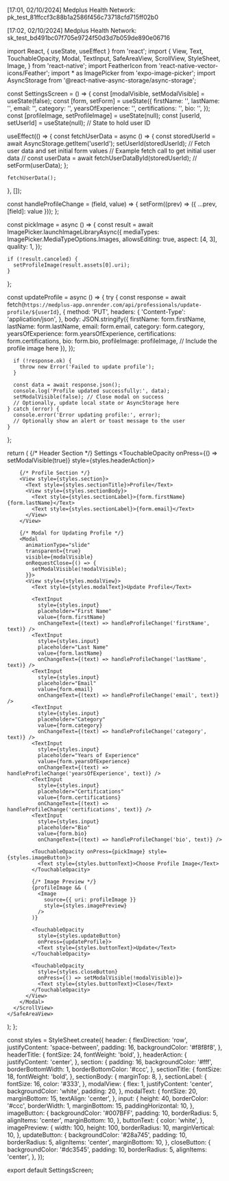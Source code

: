 <!--public -->
[17:01, 02/10/2024] Medplus Health Network: pk_test_81ffccf3c88b1a2586f456c73718cfd715ff02b0




<!-- test secret -->
[17:02, 02/10/2024] Medplus Health Network: sk_test_bd491bc07f705e9724f50d3d7b059de890e06716

import React, { useState, useEffect } from 'react';
import {
  View,
  Text,
  TouchableOpacity,
  Modal,
  TextInput,
  SafeAreaView,
  ScrollView,
  StyleSheet,
  Image,
} from 'react-native';
import FeatherIcon from 'react-native-vector-icons/Feather';
import * as ImagePicker from 'expo-image-picker';
import AsyncStorage from '@react-native-async-storage/async-storage';

const SettingsScreen = () => {
  const [modalVisible, setModalVisible] = useState(false);
  const [form, setForm] = useState({
    firstName: '',
    lastName: '',
    email: '',
    category: '',
    yearsOfExperience: '',
    certifications: '',
    bio: '',
  });
  const [profileImage, setProfileImage] = useState(null);
  const [userId, setUserId] = useState(null); // State to hold user ID

  useEffect(() => {
    const fetchUserData = async () => {
      const storedUserId = await AsyncStorage.getItem('userId');
      setUserId(storedUserId);
      // Fetch user data and set initial form values
      // Example fetch call to get initial user data
      // const userData = await fetchUserDataById(storedUserId);
      // setForm(userData);
    };

    fetchUserData();
  }, []);

  const handleProfileChange = (field, value) => {
    setForm((prev) => ({ ...prev, [field]: value }));
  };

  const pickImage = async () => {
    const result = await ImagePicker.launchImageLibraryAsync({
      mediaTypes: ImagePicker.MediaTypeOptions.Images,
      allowsEditing: true,
      aspect: [4, 3],
      quality: 1,
    });

    if (!result.canceled) {
      setProfileImage(result.assets[0].uri);
    }
  };

  const updateProfile = async () => {
    try {
      const response = await fetch(`https://medplus-app.onrender.com/api/professionals/update-profile/${userId}`, {
        method: 'PUT',
        headers: {
          'Content-Type': 'application/json',
        },
        body: JSON.stringify({
          firstName: form.firstName,
          lastName: form.lastName,
          email: form.email,
          category: form.category,
          yearsOfExperience: form.yearsOfExperience,
          certifications: form.certifications,
          bio: form.bio,
          profileImage: profileImage, // Include the profile image here
        }),
      });

      if (!response.ok) {
        throw new Error('Failed to update profile');
      }

      const data = await response.json();
      console.log('Profile updated successfully:', data);
      setModalVisible(false); // Close modal on success
      // Optionally, update local state or AsyncStorage here
    } catch (error) {
      console.error('Error updating profile:', error);
      // Optionally show an alert or toast message to the user
    }
  };

  return (
    <SafeAreaView>
      <ScrollView>
        {/* Header Section */}
        <View style={styles.header}>
          <Text style={styles.headerTitle}>Settings</Text>
          <TouchableOpacity onPress={() => setModalVisible(true)} style={styles.headerAction}>
            <FeatherIcon name="edit" size={24} color="#000" />
          </TouchableOpacity>
        </View>

        {/* Profile Section */}
        <View style={styles.section}>
          <Text style={styles.sectionTitle}>Profile</Text>
          <View style={styles.sectionBody}>
            <Text style={styles.sectionLabel}>{form.firstName} {form.lastName}</Text>
            <Text style={styles.sectionLabel}>{form.email}</Text>
          </View>
        </View>

        {/* Modal for Updating Profile */}
        <Modal
          animationType="slide"
          transparent={true}
          visible={modalVisible}
          onRequestClose={() => {
            setModalVisible(!modalVisible);
          }}>
          <View style={styles.modalView}>
            <Text style={styles.modalText}>Update Profile</Text>

            <TextInput
              style={styles.input}
              placeholder="First Name"
              value={form.firstName}
              onChangeText={(text) => handleProfileChange('firstName', text)} />
            <TextInput
              style={styles.input}
              placeholder="Last Name"
              value={form.lastName}
              onChangeText={(text) => handleProfileChange('lastName', text)} />
            <TextInput
              style={styles.input}
              placeholder="Email"
              value={form.email}
              onChangeText={(text) => handleProfileChange('email', text)} />
            <TextInput
              style={styles.input}
              placeholder="Category"
              value={form.category}
              onChangeText={(text) => handleProfileChange('category', text)} />
            <TextInput
              style={styles.input}
              placeholder="Years of Experience"
              value={form.yearsOfExperience}
              onChangeText={(text) => handleProfileChange('yearsOfExperience', text)} />
            <TextInput
              style={styles.input}
              placeholder="Certifications"
              value={form.certifications}
              onChangeText={(text) => handleProfileChange('certifications', text)} />
            <TextInput
              style={styles.input}
              placeholder="Bio"
              value={form.bio}
              onChangeText={(text) => handleProfileChange('bio', text)} />

            <TouchableOpacity onPress={pickImage} style={styles.imageButton}>
              <Text style={styles.buttonText}>Choose Profile Image</Text>
            </TouchableOpacity>

            {/* Image Preview */}
            {profileImage && (
              <Image
                source={{ uri: profileImage }}
                style={styles.imagePreview}
              />
            )}

            <TouchableOpacity
              style={styles.updateButton}
              onPress={updateProfile}>
              <Text style={styles.buttonText}>Update</Text>
            </TouchableOpacity>

            <TouchableOpacity
              style={styles.closeButton}
              onPress={() => setModalVisible(!modalVisible)}>
              <Text style={styles.buttonText}>Close</Text>
            </TouchableOpacity>
          </View>
        </Modal>
      </ScrollView>
    </SafeAreaView>
  );
};

const styles = StyleSheet.create({
  header: {
    flexDirection: 'row',
    justifyContent: 'space-between',
    padding: 16,
    backgroundColor: '#f8f8f8',
  },
  headerTitle: {
    fontSize: 24,
    fontWeight: 'bold',
  },
  headerAction: {
    justifyContent: 'center',
  },
  section: {
    padding: 16,
    backgroundColor: '#fff',
    borderBottomWidth: 1,
    borderBottomColor: '#ccc',
  },
  sectionTitle: {
    fontSize: 18,
    fontWeight: 'bold',
  },
  sectionBody: {
    marginTop: 8,
  },
  sectionLabel: {
    fontSize: 16,
    color: '#333',
  },
  modalView: {
    flex: 1,
    justifyContent: 'center',
    backgroundColor: 'white',
    padding: 20,
  },
  modalText: {
    fontSize: 20,
    marginBottom: 15,
    textAlign: 'center',
  },
  input: {
    height: 40,
    borderColor: '#ccc',
    borderWidth: 1,
    marginBottom: 15,
    paddingHorizontal: 10,
  },
  imageButton: {
    backgroundColor: '#007BFF',
    padding: 10,
    borderRadius: 5,
    alignItems: 'center',
    marginBottom: 10,
  },
  buttonText: {
    color: 'white',
  },
  imagePreview: {
    width: 100,
    height: 100,
    borderRadius: 10,
    marginVertical: 10,
  },
  updateButton: {
    backgroundColor: '#28a745',
    padding: 10,
    borderRadius: 5,
    alignItems: 'center',
    marginBottom: 10,
  },
  closeButton: {
    backgroundColor: '#dc3545',
    padding: 10,
    borderRadius: 5,
    alignItems: 'center',
  },
});

export default SettingsScreen;
